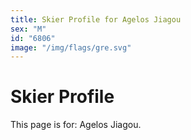 ```yaml
---
title: Skier Profile for Agelos Jiagou
sex: "M"
id: "6806"
image: "/img/flags/gre.svg" 
---
```


# Skier Profile

This page is for: Agelos Jiagou.
    
